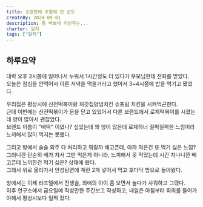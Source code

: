```yaml
---
title: 오랜만에 주말에 안 쉰듯
createBy: 2024-09-01
description: 좀 바쁘네 이번주는...
charter: 일지
tags: ["일지"]
---
```


## 하루요약

대략 오후 2시쯤에 일어나서 누워서 1시간정도 더 있다가 부모님한테 전화를 받았다.  
오늘은 점심을 안먹어서 이른 저녁을 먹을거라고 했어서 3~4시쯤에 밥을 먹기고 됐었다.

우리집은 평상시에 신전떡볶이랑 처갓집양넘치킨 슈프림 치킨을 시켜먹곤한다.  
근데 이번에는 신전떡볶이가 문을 닫고 있었어서 다른 브랜드에서 로제떡볶이를 시켰는데 양이 많아서 괜찮았다.  
브랜드 이름이 "배떡" 이였나? 싶었는데 꽤 양이 많은데 로제하너 질퍽질퍽한 느낌이라 느끼해서 많이 먹지는 못했다.

그리고 방에서 슬슬 외주 다 처리하고 뭐랄까 배고픈데, 아까 먹은건 또 먹기 싫은 느낌?  
그러니깐 단순히 배가 차서 그만 먹은게 아니라, 느끼해서 못 먹었는데 시간 지나니깐 배고픈데 느끼한건 먹기 싫은? 상태에 왔다.  
그래서 위로 올라가서 안성탕면에 계란 2개 넣어서 먹고 호다닥 방으로 돌아왔다.

방에서는 이제 라프텔에서 전생슬, 최애의 아이 좀 보면서 놀다가 샤워하고 그랬다.  
이후 연구소에서 금요일에 작성안한 주간보고 작성하고, 내일은 아침부터 회의를 들어가야해서 평상시보다 일찍 잤다.
